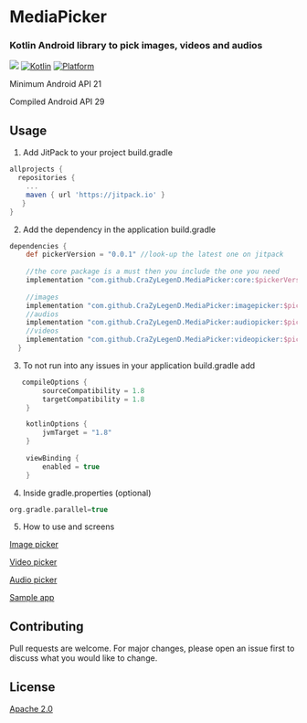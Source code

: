 



# MediaPicker
### Kotlin Android library to pick images, videos and audios 

[![](https://jitpack.io/v/CraZyLegenD/MediaPicker.svg)](https://jitpack.io/#CraZyLegenD/MediaPicker) [![Kotlin](https://img.shields.io/badge/Kotlin-1.3.72-blue.svg)](https://kotlinlang.org) [![Platform](https://img.shields.io/badge/Platform-Android-green.svg)](https://developer.android.com/guide/) 

Minimum Android API 21

Compiled Android API 29

## Usage
1. Add JitPack to your project build.gradle

```gradle
allprojects {
  repositories {
    ...
    maven { url 'https://jitpack.io' }
   }
}
```

2. Add the dependency in the application build.gradle

```gradle
dependencies {
    def pickerVersion = "0.0.1" //look-up the latest one on jitpack
    
    //the core package is a must then you include the one you need
    implementation "com.github.CraZyLegenD.MediaPicker:core:$pickerVersion"
    
    //images
    implementation "com.github.CraZyLegenD.MediaPicker:imagepicker:$pickerVersion"
    //audios
    implementation "com.github.CraZyLegenD.MediaPicker:audiopicker:$pickerVersion"
    //videos
    implementation "com.github.CraZyLegenD.MediaPicker:videopicker:$pickerVersion"
  }
```

3. To not run into any issues in your application build.gradle add

```gradle
   compileOptions {
        sourceCompatibility = 1.8
        targetCompatibility = 1.8
    }

    kotlinOptions {
        jvmTarget = "1.8"
    }
    
    viewBinding {
        enabled = true
    }
```

4. Inside gradle.properties (optional)

```gradle
org.gradle.parallel=true
```

5. How to use and screens

[Image picker](https://github.com/CraZyLegenD/MediaPicker/tree/master/imagepicker)

[Video picker](https://github.com/CraZyLegenD/MediaPicker/tree/master/videopicker)

[Audio picker](https://github.com/CraZyLegenD/MediaPicker/tree/master/audiopicker)

[Sample app](https://github.com/CraZyLegenD/MediaPicker/blob/master/app/src/main/java/com/crazylegend/mediapicker/MainActivity.kt)

## Contributing
Pull requests are welcome. For major changes, please open an issue first to discuss what you would like to change.

## License
[Apache 2.0](https://www.apache.org/licenses/LICENSE-2.0)
